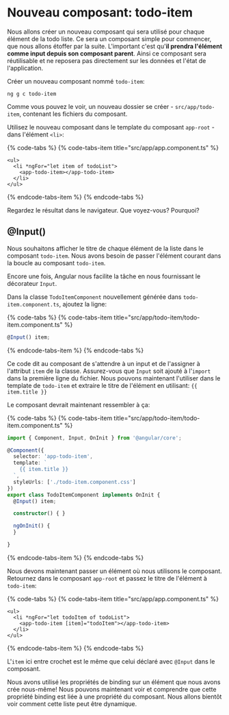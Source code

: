 # Nouveau composant: todo-item

Nous allons créer un nouveau composant qui sera utilisé pour chaque élément de la todo liste. Ce sera un composant simple pour commencer, que nous allons étoffer par la suite. L'important c'est qu'**il prendra l'élément comme input depuis son composant parent**. Ainsi ce composant sera réutilisable et ne reposera pas directement sur les données et l'état de l'application.

Créer un nouveau composant nommé `todo-item`:

```text
ng g c todo-item
```
Comme vous pouvez le voir, un nouveau dossier se créer - `src/app/todo-item`, contenant les fichiers du composant.

Utilisez le nouveau composant dans le template du composant `app-root` - dans l'élément `<li>`:

{% code-tabs %}
{% code-tabs-item title="src/app/app.component.ts" %}
```markup
<ul>
  <li *ngFor="let item of todoList">
    <app-todo-item></app-todo-item>
  </li>
</ul>
```
{% endcode-tabs-item %}
{% endcode-tabs %}

Regardez le résultat dans le navigateur. Que voyez-vous? Pourquoi?

## @Input\(\)

Nous souhaitons afficher le titre de chaque élément de la liste dans le composant `todo-item`. Nous avons besoin de passer l'élément courant dans la boucle au composant `todo-item`.

Encore une fois, Angular nous facilite la tâche en nous fournissant le décorateur `Input`.

Dans la classe `TodoItemComponent` nouvellement générée dans `todo-item.component.ts`, ajoutez la ligne:

{% code-tabs %}
{% code-tabs-item title="src/app/todo-item/todo-item.component.ts" %}
```typescript
@Input() item;
```
{% endcode-tabs-item %}
{% endcode-tabs %}

Ce code dit au composant de s'attendre à un input et de l'assigner à l'attribut `item` de la classe. Assurez-vous que `Input` soit ajouté à l'`import` dans la première ligne du fichier. Nous pouvons maintenant l'utiliser dans le template de `todo-item` et extraire le titre de l'élément en utilisant: `{{ item.title }}`

Le composant devrait maintenant ressembler à ça:

{% code-tabs %}
{% code-tabs-item title="src/app/todo-item/todo-item.component.ts" %}
```typescript
import { Component, Input, OnInit } from '@angular/core';

@Component({
  selector: 'app-todo-item',
  template: `
    {{ item.title }}
  `,
  styleUrls: ['./todo-item.component.css']
})
export class TodoItemComponent implements OnInit {
  @Input() item;

  constructor() { }

  ngOnInit() {
  }

}
```
{% endcode-tabs-item %}
{% endcode-tabs %}

Nous devons maintenant passer un élément où nous utilisons le composant. Retournez dans le composant `app-root` et passez le titre de l'élément à `todo-item`:

{% code-tabs %}
{% code-tabs-item title="src/app/app.component.ts" %}
```markup
<ul>
  <li *ngFor="let todoItem of todoList">
    <app-todo-item [item]="todoItem"></app-todo-item>
  </li>
</ul>
```
{% endcode-tabs-item %}
{% endcode-tabs %}

L'`item` ici entre crochet est le même que celui déclaré avec `@Input` dans le composant.

Nous avons utilisé les propriétés de binding sur un élément que nous avons crée nous-même! Nous pouvons maintenant voir et comprendre que cette propriété binding est liée à une propriété du composant. Nous allons bientôt voir comment cette liste peut être dynamique.